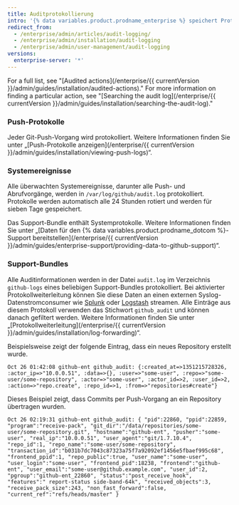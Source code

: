 ```yaml
---
title: Auditprotokollierung
intro: '{% data variables.product.prodname_enterprise %} speichert Protokolle von überwachten Benutzer-, Organisations-, Repository- und Systemereignissen. Protokolle eignen sich zum Debuggen und für die interne und externe Compliance.'
redirect_from:
  - /enterprise/admin/articles/audit-logging/
  - /enterprise/admin/installation/audit-logging
  - /enterprise/admin/user-management/audit-logging
versions:
  enterprise-server: '*'
---
```


For a full list, see "[Audited actions](/enterprise/{{ currentVersion }}/admin/guides/installation/audited-actions)." For more information on finding a particular action, see "[Searching the audit log](/enterprise/{{ currentVersion }}/admin/guides/installation/searching-the-audit-log)."

### Push-Protokolle

Jeder Git-Push-Vorgang wird protokolliert. Weitere Informationen finden Sie unter „[Push-Protokolle anzeigen](/enterprise/{{ currentVersion }}/admin/guides/installation/viewing-push-logs)“.

### Systemereignisse

Alle überwachten Systemereignisse, darunter alle Push- und Abrufvorgänge, werden in `/var/log/github/audit.log` protokolliert. Protokolle werden automatisch alle 24 Stunden rotiert und werden für sieben Tage gespeichert.

Das Support-Bundle enthält Systemprotokolle. Weitere Informationen finden Sie unter „[Daten für den {% data variables.product.prodname_dotcom %}-Support bereitstellen](/enterprise/{{ currentVersion }}/admin/guides/enterprise-support/providing-data-to-github-support)“.

### Support-Bundles

Alle Auditinformationen werden in der Datei `audit.log` im Verzeichnis `github-logs` eines beliebigen Support-Bundles protokolliert. Bei aktivierter Protokollweiterleitung können Sie diese Daten an einen externen Syslog-Datenstromconsumer wie [Splunk](http://www.splunk.com/) oder [Logstash](http://logstash.net/) streamen. Alle Einträge aus diesem Protokoll verwenden das Stichwort `github_audit` und können danach gefiltert werden. Weitere Informationen finden Sie unter „[Protokollweiterleitung](/enterprise/{{ currentVersion }}/admin/guides/installation/log-forwarding)“.

Beispielsweise zeigt der folgende Eintrag, dass ein neues Repository erstellt wurde.

```
Oct 26 01:42:08 github-ent github_audit: {:created_at=>1351215728326, :actor_ip=>"10.0.0.51", :data=>{}, :user=>"some-user", :repo=>"some-user/some-repository", :actor=>"some-user", :actor_id=>2, :user_id=>2, :action=>"repo.create", :repo_id=>1, :from=>"repositories#create"}
```

Dieses Beispiel zeigt, dass Commits per Push-Vorgang an ein Repository übertragen wurden.

```
Oct 26 02:19:31 github-ent github_audit: { "pid":22860, "ppid":22859, "program":"receive-pack", "git_dir":"/data/repositories/some-user/some-repository.git", "hostname":"github-ent", "pusher":"some-user", "real_ip":"10.0.0.51", "user_agent":"git/1.7.10.4", "repo_id":1, "repo_name":"some-user/some-repository", "transaction_id":"b031b7dc7043c87323a75f7a92092ef1456e5fbaef995c68", "frontend_ppid":1, "repo_public":true, "user_name":"some-user", "user_login":"some-user", "frontend_pid":18238, "frontend":"github-ent", "user_email":"some-user@github.example.com", "user_id":2, "pgroup":"github-ent_22860", "status":"post_receive_hook", "features":" report-status side-band-64k", "received_objects":3, "receive_pack_size":243, "non_fast_forward":false, "current_ref":"refs/heads/master" }
```
